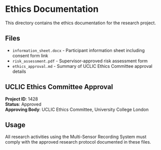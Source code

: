 # Ethics Documentation

This directory contains the ethics documentation for the research project.

## Files

- `information_sheet.docx` - Participant information sheet including consent form link
- `risk_assessment.pdf` - Supervisor-approved risk assessment form
- `ethics_approval.md` - Summary of UCLIC Ethics Committee approval details

## UCLIC Ethics Committee Approval

**Project ID**: 1428  
**Status**: Approved  
**Approving Body**: UCLIC Ethics Committee, University College London

## Usage

All research activities using the Multi-Sensor Recording System must comply with the approved research protocol documented in these files.